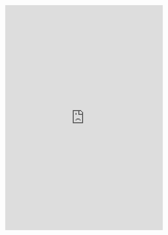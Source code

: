 <iframe src="https://app.Lumi.education/api/v1/run/MlOOAS/embed" width="100%" height="720" frameborder="0" allowfullscreen="allowfullscreen" allow="geolocation *; microphone *; camera *; midi *; encrypted-media *"></iframe><script src="https://app.Lumi.education/api/v1/h5p/core/js/h5p-resizer.js" charset="UTF-8" />


[[Argumentation]]

[Direkter Link](https://app.Lumi.education/run/MlOOAS)
